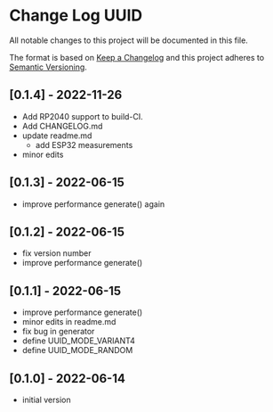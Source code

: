 # Change Log UUID

All notable changes to this project will be documented in this file.

The format is based on [Keep a Changelog](http://keepachangelog.com/)
and this project adheres to [Semantic Versioning](http://semver.org/).


## [0.1.4] - 2022-11-26
- Add RP2040 support to build-CI.
- Add CHANGELOG.md
- update readme.md
  - add ESP32 measurements
- minor edits

## [0.1.3] - 2022-06-15
- improve performance generate() again

## [0.1.2] - 2022-06-15
- fix version number
- improve performance generate()

## [0.1.1] - 2022-06-15
- improve performance generate()
- minor edits in readme.md
- fix bug in generator
- define UUID_MODE_VARIANT4
- define UUID_MODE_RANDOM


## [0.1.0] - 2022-06-14
- initial version

